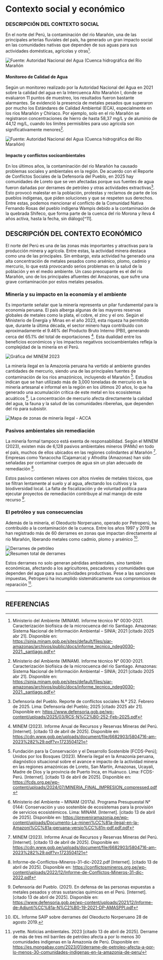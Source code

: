 # Contexto social y económico

### DESCRIPCIÓN DEL CONTEXTO SOCIAL

En el norte del Perú, la contaminación del río Marañón, una de las principales arterias fluviales del país, ha generado un gran impacto social en las comunidades nativas que dependen de sus aguas para sus actividades domésticas, agrícolas y otras[^9].

![Fuente: Autoridad Nacional del Agua (Cuenca hidrográfica del Río Marañón](https://github.com/Sawamurarebatta/GRUPO_4_FDD/blob/main/IMAGENES/Cuenca_R%C3%ADoMara%C3%B1%C3%B3n.png)


#### Monitoreo de Calidad de Agua

Según un monitoreo realizado por la Autoridad Nacional del Agua en 2021 sobre la calidad del agua en la Intercuenca Alto Marañón I, donde se evaluaron 11 puntos de muestreo, los resultados fueron bastante alarmantes. Se evidenció la presencia de metales pesados que superaron por mucho los Estándares de Calidad Ambiental (ECA), especialmente en los ríos Marañón y Chiriaco. Por ejemplo, solo en el río Marañón se registraron concentraciones de hierro de hasta 58,37 mg/L y de aluminio de 44,12 mg/L, cuando los límites permisibles para uso agrícola son significativamente menores[^9].

![Fuente: Autoridad Nacional del Agua (Cuenca hidrográfica del Río Marañón)](https://github.com/Sawamurarebatta/GRUPO_4_FDD/blob/main/IMAGENES/AltoMara%C3%B1on.png)


#### Impacto y conflictos socioambientales

En los últimos años, la contaminación del río Marañón ha causado problemas sociales y ambientales en la región. De acuerdo con el Reporte de Conflictos Sociales de la Defensoría del Pueblo, en 2025 hay comunidades de Loreto que se ven afectadas porque sus fuentes de agua fueron dañadas por derrames de petróleo y otras actividades extractivas[^10]. Esto provocó malestar en la población, protestas y reclamos de parte de los pueblos indígenas, que piden soluciones y que se respeten sus derechos. Entre estas, podemos mencionar el conflicto de la Comunidad Nativa Fernando Rosas del pueblo indígena Wampis debido a la contaminación de la quebrada Shifeco, que forma parte de la cuenca del río Morona y lleva 4 años activa, hasta la fecha, sin diálogo[^11].


## DESCRIPCIÓN DEL CONTEXTO ECONÓMICO

El norte del Perú es una de las zonas más importantes y atractivas para la producción minera y agrícola. Entre estas, la actividad minera destaca como una de las principales. Sin embargo, esta actividad ha generado una alta concentración de metales pesados como arsénico, plomo, cadmio y mercurio, lo que está provocando serios problemas en la salud de la población y en el medio ambiente. Un caso preocupante es el del río Marañón, uno de los principales afluentes del Amazonas, que sufre una grave contaminación por estos metales pesados.

### Minería y su impacto en la economía y el ambiente

Es importante señalar que la minería representa un pilar fundamental para la economía peruana. El país alberga algunas de las mayores reservas globales de metales como la plata, el cobre, el zinc y el oro. Según el Ministerio de Energía y Minas en el año 2023, esta riqueza ha permitido que, durante la última década, el sector minero haya contribuido con aproximadamente el 9.46% del Producto Bruto Interno (PBI), generando cerca del 65.1% del total de exportaciones [^2]. Esta dualidad entre los beneficios económicos y los impactos negativos socioambientales refleja la complejidad de la minería en el Perú.

![Gráfica del MINEM 2023](../IMAGENES/minem%202023.png)

La minería ilegal en la Amazonía peruana ha vertido al ambiente grandes cantidades de mercurio, siendo una de las principales fuentes de contaminación de los ríos amazónicos, incluyendo el Marañón [^3]. Estudios indican que se han utilizado más de 3,000 toneladas de mercurio en la minería artesanal e informal en la región en los últimos 20 años, lo que ha generado una acumulación crítica de este metal en los ecosistemas acuáticos [^4]. La concentración de mercurio afecta directamente la calidad del agua, la fauna y la salud de las comunidades ribereñas, que dependen del río para subsistir.

![Mapa de zonas de minería ilegal - ACCA](../IMAGENES/ACCA.png)

### Pasivos ambientales sin remediación

La minería formal tampoco está exenta de responsabilidad. Según el MINEM (2023), existen más de 6,128 pasivos ambientales mineros (PAMs) en todo el país, muchos de ellos ubicados en las regiones colindantes al Marañón [^2]. Empresas como Yanacocha (Cajamarca) y Afrodita (Amazonas) han sido señaladas por contaminar cuerpos de agua sin un plan adecuado de remediación [^5].

Estos pasivos contienen relaves con altos niveles de metales tóxicos, que se filtran lentamente al suelo y al agua, afectando los cultivos y la biodiversidad local. La falta de fiscalización y de voluntad política para ejecutar proyectos de remediación contribuye al mal manejo de este recurso [^6].

### El petróleo y sus consecuencias

Además de la minería, el Oleoducto Norperuano, operado por Petroperú, ha contribuido a la contaminación de la cuenca. Entre los años 1997 y 2019 se han registrado más de 60 derrames en zonas que impactan directamente al río Marañón, liberando metales como cadmio, plomo y arsénico [^7].

![Derrames de petróleo](../IMAGENES/derrames.png)  
![Resumen total de derrames](../IMAGENES/TOTAL.png)

Estos derrames no solo generan pérdidas ambientales, sino también económicas, afectando a los agricultores, pescadores y comunidades que dependen del agua para sus actividades productivas. Pese a las sanciones impuestas, Petroperú ha incumplido sistemáticamente sus compromisos de reparación [^8].

---

## REFERENCIAS

[^1]: Eneque Puicón AM. Informe de evaluación ambiental para la identificación del sitio impactado por actividades de hidrocarburos con código S0008-A, ubicado en el ámbito de la cuenca del río Marañón, distrito de Urarinas, provincia y departamento de Loreto. Org Eval Fisc Ambient - OEFA [Internet]. 17 de septiembre de 2019 [citado 10 de abril de 2025]; Disponible en: http://repositorio.oefa.gob.pe//handle/20.500.12788/653
  
[^2]: MINEM (2023). Informe Anual de Recursos y Reservas Mineras del Perú. [Internet]. [citado 13 de abril de 2025]. Disponible en: https://cdn.www.gob.pe/uploads/document/file/6682903/5804716-am-2023%282%29.pdf?v=1723504121
 
[^3]: Fundación para la Conservación y el Desarrollo Sostenible [FCDS-Perú]; Unidos por los Bosques (2023). Minería ilegal en la Amazonía peruana, diagnóstico situacional sobre el avance e impacto de la actividad minera en las regiones amazónicas de Loreto, San Martín, Amazonas, Ucayali, Madre de Dios y la provincia de Puerto Inca, en Huánuco. Lima: FCDS-Perú. [Internet]. [citado 13 de abril de 2025]. Disponible en: https://fcds.org.pe/wp-content/uploads/2024/07/MINERIA_FINAL_IMPRESION_compressed.pdf

[^4]: Ministerio del Ambiente – MINAM (2017a). Programa Presupuestal N° 0144: Conservación y uso sostenible de ecosistemas para la provisión de servicios ecosistémicos. Lima: MINAM. [Internet]. [citado 13 de abril de 2025]. Disponible en: https://preveniramazonia.pe/wp-content/uploads/Documento-La-mineri%CC%81a-ilegal-en-la-Amazoni%CC%81a-peruana-versio%CC%81n-pdf.pdf.pdf
 
[^5]: Informe-de-Conflictos-Mineros-31-dic-2022.pdf [Internet]. [citado 13 de abril de 2025]. Disponible en: https://conflictosmineros.org.pe/wp-content/uploads/2022/12/Informe-de-Conflictos-Mineros-31-dic-2022.pdf
[^6]: Defensoría del Pueblo. (2021).  En defensa de las personas expuestas a metales pesados y otras sustancias quimicas en el Perú. [Internet]. [citado 13 de abril de 2025]. Disponible en: https://www.defensoria.gob.pe/wp-content/uploads/2021/12/Informe-de-Adjunti%CC%81a-N%C2%B0-19-2021-DP-AMASPPI.pdf 
[^7]: IDL. Informe SAIP sobre derrames del Oleoducto Norperuano 28 de agosto 2019.
[^8]: yvette. Noticias ambientales. 2023 [citado 13 de abril de 2025]. Derrame de más de tres mil barriles de petróleo afecta a por lo menos 30 comunidades indígenas en la Amazonía de Perú. Disponible en: https://es.mongabay.com/2023/01/derrame-de-petroleo-afecta-a-por-lo-menos-30-comunidades-indigenas-en-la-amazonia-de-peru/

[^9]: Ministerio del Ambiente (MINAM). Informe técnico N° 0030-2021. Caracterización biofísica de la microcuenca del río Santiago. Amazonas: Sistema Nacional de Información Ambiental – SINIA; 2021 [citado 2025 abr 21]. Disponible en: https://sinia.minam.gob.pe/sites/default/files/siar-amazonas/archivos/public/docs/informe_tecnico_ndeg0030-2021._santiago.pdf

[^10]: Defensoría del Pueblo. Reporte de conflictos sociales N.º 252. Febrero de 2025. Lima: Defensoría del Pueblo; 2025 [citado 2025 abr 21]. Disponible en: https://www.defensoria.gob.pe/wp-content/uploads/2025/03/RCS-N%C2%B0-252-Feb-2025.pdf



